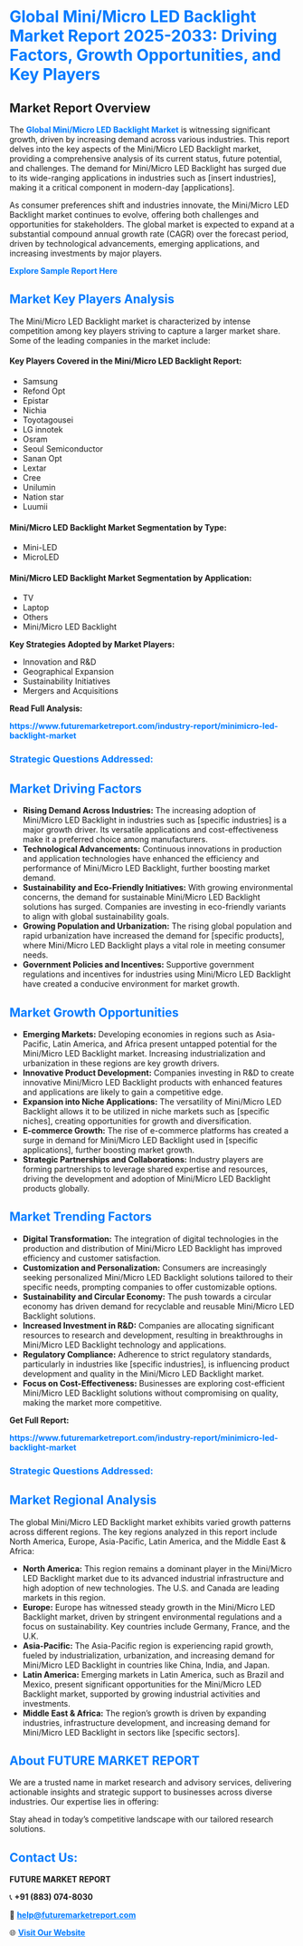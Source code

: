 <h1 style="color: #007BFF;">Global Mini/Micro LED Backlight Market Report 2025-2033: Driving Factors, Growth Opportunities, and Key Players</h1>

<section id="overview">
<h2>Market Report Overview</h2>
<p>The <a href="https://www.futuremarketreport.com/industry-report/minimicro-led-backlight-market" style="color: #007BFF; text-decoration: none;"><strong>Global Mini/Micro LED Backlight Market</strong></a> is witnessing significant growth, driven by increasing demand across various industries. This report delves into the key aspects of the Mini/Micro LED Backlight market, providing a comprehensive analysis of its current status, future potential, and challenges. The demand for Mini/Micro LED Backlight has surged due to its wide-ranging applications in industries such as [insert industries], making it a critical component in modern-day [applications].</p>
<p>As consumer preferences shift and industries innovate, the Mini/Micro LED Backlight market continues to evolve, offering both challenges and opportunities for stakeholders. The global market is expected to expand at a substantial compound annual growth rate (CAGR) over the forecast period, driven by technological advancements, emerging applications, and increasing investments by major players.</p>
</section>

<section id="overview">
<p><a href="https://www.futuremarketreport.com/request-sample/reportId=120547" style="color: #007BFF; text-decoration: none;"><strong>Explore Sample Report Here</strong></a></p>
</section>

<section id="key-players">
<h2 style="color: #007BFF;">Market Key Players Analysis</h2>
<p>The Mini/Micro LED Backlight market is characterized by intense competition among key players striving to capture a larger market share. Some of the leading companies in the market include:</p>
<h4>Key Players Covered in the Mini/Micro LED Backlight Report:</h4>
<ul><li>Samsung</li><li>Refond Opt</li><li>Epistar</li><li>Nichia</li><li>Toyotagousei</li><li>LG innotek</li><li>Osram</li><li>Seoul Semiconductor</li><li>Sanan Opt</li><li>Lextar</li><li>Cree</li><li>Unilumin</li><li>Nation star</li><li>Luumii</li></ul>
<h4>Mini/Micro LED Backlight Market Segmentation by Type:</h4>
<ul><li>Mini-LED</li><li>MicroLED</li></ul>

<h4>Mini/Micro LED Backlight Market Segmentation by Application:</h4>
<ul><li>TV</li><li>Laptop</li><li>Others</li><li>Mini/Micro LED Backlight</li></ul>
<p><strong>Key Strategies Adopted by Market Players:</strong></p>
<ul>
<li>Innovation and R&D</li>
<li>Geographical Expansion</li>
<li>Sustainability Initiatives</li>
<li>Mergers and Acquisitions</li>
</ul>
</section>

<section>
<p><strong>Read Full Analysis: </strong></p><a href="https://www.futuremarketreport.com/industry-report/minimicro-led-backlight-market" style="color: #007BFF; text-decoration: none;"><strong>https://www.futuremarketreport.com/industry-report/minimicro-led-backlight-market</strong></a>
<h3 style="color: #007BFF;">Strategic Questions Addressed:</h3>
</section>

<section id="driving-factors">
<h2 style="color: #007BFF;">Market Driving Factors</h2>
<ul>
<li><strong>Rising Demand Across Industries:</strong> The increasing adoption of Mini/Micro LED Backlight in industries such as [specific industries] is a major growth driver. Its versatile applications and cost-effectiveness make it a preferred choice among manufacturers.</li>
<li><strong>Technological Advancements:</strong> Continuous innovations in production and application technologies have enhanced the efficiency and performance of Mini/Micro LED Backlight, further boosting market demand.</li>
<li><strong>Sustainability and Eco-Friendly Initiatives:</strong> With growing environmental concerns, the demand for sustainable Mini/Micro LED Backlight solutions has surged. Companies are investing in eco-friendly variants to align with global sustainability goals.</li>
<li><strong>Growing Population and Urbanization:</strong> The rising global population and rapid urbanization have increased the demand for [specific products], where Mini/Micro LED Backlight plays a vital role in meeting consumer needs.</li>
<li><strong>Government Policies and Incentives:</strong> Supportive government regulations and incentives for industries using Mini/Micro LED Backlight have created a conducive environment for market growth.</li>
</ul>
</section>

<section id="growth-opportunities">
<h2 style="color: #007BFF;">Market Growth Opportunities</h2>
<ul>
<li><strong>Emerging Markets:</strong> Developing economies in regions such as Asia-Pacific, Latin America, and Africa present untapped potential for the Mini/Micro LED Backlight market. Increasing industrialization and urbanization in these regions are key growth drivers.</li>
<li><strong>Innovative Product Development:</strong> Companies investing in R&D to create innovative Mini/Micro LED Backlight products with enhanced features and applications are likely to gain a competitive edge.</li>
<li><strong>Expansion into Niche Applications:</strong> The versatility of Mini/Micro LED Backlight allows it to be utilized in niche markets such as [specific niches], creating opportunities for growth and diversification.</li>
<li><strong>E-commerce Growth:</strong> The rise of e-commerce platforms has created a surge in demand for Mini/Micro LED Backlight used in [specific applications], further boosting market growth.</li>
<li><strong>Strategic Partnerships and Collaborations:</strong> Industry players are forming partnerships to leverage shared expertise and resources, driving the development and adoption of Mini/Micro LED Backlight products globally.</li>
</ul>
</section>

<section id="trending-factors">
<h2 style="color: #007BFF;">Market Trending Factors</h2>
<ul>
<li><strong>Digital Transformation:</strong> The integration of digital technologies in the production and distribution of Mini/Micro LED Backlight has improved efficiency and customer satisfaction.</li>
<li><strong>Customization and Personalization:</strong> Consumers are increasingly seeking personalized Mini/Micro LED Backlight solutions tailored to their specific needs, prompting companies to offer customizable options.</li>
<li><strong>Sustainability and Circular Economy:</strong> The push towards a circular economy has driven demand for recyclable and reusable Mini/Micro LED Backlight solutions.</li>
<li><strong>Increased Investment in R&D:</strong> Companies are allocating significant resources to research and development, resulting in breakthroughs in Mini/Micro LED Backlight technology and applications.</li>
<li><strong>Regulatory Compliance:</strong> Adherence to strict regulatory standards, particularly in industries like [specific industries], is influencing product development and quality in the Mini/Micro LED Backlight market.</li>
<li><strong>Focus on Cost-Effectiveness:</strong> Businesses are exploring cost-efficient Mini/Micro LED Backlight solutions without compromising on quality, making the market more competitive.</li>
</ul>
</section>

<section>
<p><strong>Get Full Report: </strong></p><a href="https://www.futuremarketreport.com/industry-report/minimicro-led-backlight-market" style="color: #007BFF; text-decoration: none;"><strong>https://www.futuremarketreport.com/industry-report/minimicro-led-backlight-market</strong></a>
<h3 style="color: #007BFF;">Strategic Questions Addressed:</h3>
</section>


<section id="regional-analysis">
<h2 style="color: #007BFF;">Market Regional Analysis</h2>
<p>The global Mini/Micro LED Backlight market exhibits varied growth patterns across different regions. The key regions analyzed in this report include North America, Europe, Asia-Pacific, Latin America, and the Middle East & Africa:</p>
<ul>
<li><strong>North America:</strong> This region remains a dominant player in the Mini/Micro LED Backlight market due to its advanced industrial infrastructure and high adoption of new technologies. The U.S. and Canada are leading markets in this region.</li>
<li><strong>Europe:</strong> Europe has witnessed steady growth in the Mini/Micro LED Backlight market, driven by stringent environmental regulations and a focus on sustainability. Key countries include Germany, France, and the U.K.</li>
<li><strong>Asia-Pacific:</strong> The Asia-Pacific region is experiencing rapid growth, fueled by industrialization, urbanization, and increasing demand for Mini/Micro LED Backlight in countries like China, India, and Japan.</li>
<li><strong>Latin America:</strong> Emerging markets in Latin America, such as Brazil and Mexico, present significant opportunities for the Mini/Micro LED Backlight market, supported by growing industrial activities and investments.</li>
<li><strong>Middle East & Africa:</strong> The region’s growth is driven by expanding industries, infrastructure development, and increasing demand for Mini/Micro LED Backlight in sectors like [specific sectors].</li>
</ul>
</section>

<footer>
<h2 style="color: #007BFF;">About FUTURE MARKET REPORT</h2>
<p>We are a trusted name in market research and advisory services, delivering actionable insights and strategic support to businesses across diverse industries. Our expertise lies in offering:</p>

<p>Stay ahead in today’s competitive landscape with our tailored research solutions.</p>

<h2 style="color: #007BFF;">Contact Us:</h2>
<p><strong>FUTURE MARKET REPORT</strong></p>
<p>📞 <strong>+91 (883) 074-8030</strong></p>
<p>📧 <strong><a href="mailto:help@futuremarketreport.com" style="color: #007BFF;">help@futuremarketreport.com</a></strong></p>
<p>🌐 <strong><a href="https://www.futuremarketreport.com/" style="color: #007BFF;">Visit Our Website</a></strong></p>
</footer>